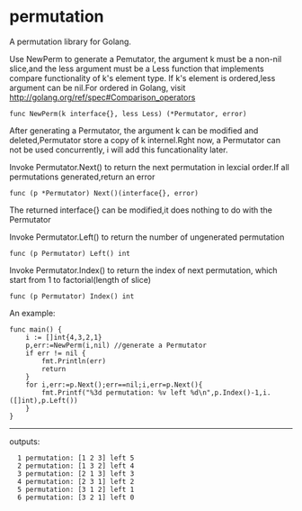 permutation
===========

A permutation library for Golang.

  Use NewPerm to generate a Pemutator, the argument k must be a non-nil slice,and the less argument must be a Less function that implements compare functionality of k's element type. If k's element is ordered,less argument can be nil.For ordered in Golang, visit http://golang.org/ref/spec#Comparison_operators
	
	func NewPerm(k interface{}, less Less) (*Permutator, error) 

  After generating a Permutator, the argument k can be modified and deleted,Permutator store a copy of k internel.Rght now, a Permutator can not be used concurrently, i will add this funcationality later.
  
  Invoke Permutator.Next() to return the next permutation in lexcial order.If all permutations generated,return an error
	
	func (p *Permutator) Next()(interface{}, error)
	
  The returned interface{} can be modified,it does nothing to do with the Permutator

Invoke Permutator.Left() to return the number of ungenerated permutation

	func (p Permutator) Left() int

Invoke Permutator.Index() to return the index of next permutation, which start from 1 to factorial(length of slice)

	func (p Permutator) Index() int

An example:

	func main() {
		i := []int{4,3,2,1}
		p,err:=NewPerm(i,nil) //generate a Permutator
		if err != nil {
			fmt.Println(err)
			return
		}
		for i,err:=p.Next();err==nil;i,err=p.Next(){
			fmt.Printf("%3d permutation: %v left %d\n",p.Index()-1,i.([]int),p.Left())
		}
	}
--------------------------------------
outputs:

	  1 permutation: [1 2 3] left 5
	  2 permutation: [1 3 2] left 4
	  3 permutation: [2 1 3] left 3
	  4 permutation: [2 3 1] left 2
	  5 permutation: [3 1 2] left 1
	  6 permutation: [3 2 1] left 0
